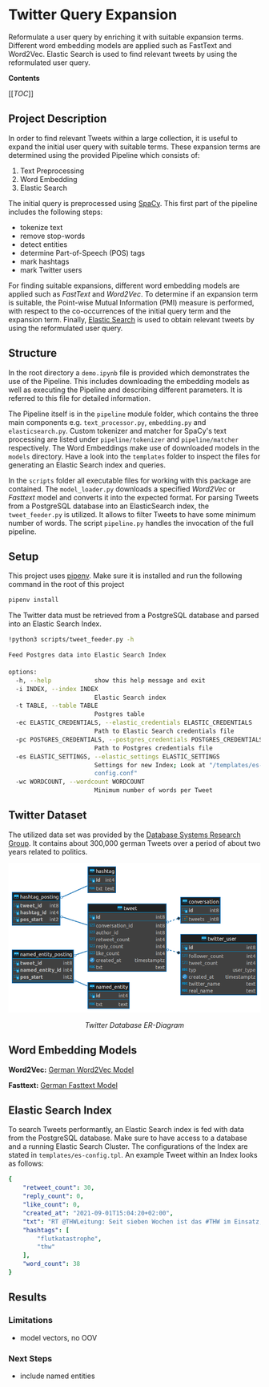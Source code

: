 # Twitter Query Expansion
Reformulate a user query by enriching it with suitable expansion terms. Different word embedding models are applied such as FastText and Word2Vec. Elastic Search is used to find relevant tweets by using the reformulated user query.

**Contents**

[[_TOC_]]


## Project Description
In order to find relevant Tweets within a large collection, it is useful to expand the initial user query with suitable terms. These expansion terms are determined using the provided Pipeline which consists of:
1. Text Preprocessing  
2. Word Embedding
3. Elastic Search

The initial query is preprocessed using [SpaCy](https://spacy.io/). This first part of the pipeline includes the following steps:
- tokenize text
- remove stop-words
- detect entities
- determine Part-of-Speech (POS) tags
- mark hashtags
- mark Twitter users

For finding suitable expansions, different word embedding models are applied such as *FastText* and *Word2Vec*. To determine if an expansion term is suitable, the Point-wise Mutual Information (PMI) measure is performed, with respect to the co-occurrences of the initial query term and the expansion term. Finally, [Elastic Search](https://www.elastic.co/elasticsearch/) is used to obtain relevant tweets by using the reformulated user query.  

## Structure
In the root directory a `demo.ipynb` file is provided which demonstrates the use of the Pipeline. This includes downloading the embedding models as well as executing the Pipeline and describing different parameters. It is referred to this file for detailed information.  

The Pipeline itself is in the `pipeline` module folder, which contains the three main components e.g. `text_processor.py`, `embedding.py` and `elasticsearch.py`. Custom tokenizer and matcher for SpaCy's text processing are listed under `pipeline/tokenizer` and `pipeline/matcher` respectively. The Word Embeddings make use of downloaded models in the `models` directory. Have a look into the `templates` folder to inspect the files for generating an Elastic Search index and queries. 

In the `scripts` folder all executable files for working with this package are contained. The `model_loader.py` downloads a specified *Word2Vec* or *Fasttext* model and converts it into the expected format. For parsing Tweets from a PostgreSQL database into an ElasticSearch index, the `tweet_feeder.py` is utilized. It allows to filter Tweets to have some minimum number of words. The script `pipeline.py` handles the invocation of the full pipeline. 

## Setup
This project uses [pipenv](https://pipenv.pypa.io/en/latest/#install-pipenv-today). Make sure it is installed and run the following command in the root of this project

```sh
pipenv install
```

The Twitter data must be retrieved from a PostgreSQL database and parsed into an Elastic Search Index.
```sh
!python3 scripts/tweet_feeder.py -h
```
```sh
Feed Postgres data into Elastic Search Index

options:
  -h, --help            show this help message and exit
  -i INDEX, --index INDEX
                        Elastic Search index
  -t TABLE, --table TABLE
                        Postgres table
  -ec ELASTIC_CREDENTIALS, --elastic_credentials ELASTIC_CREDENTIALS
                        Path to Elastic Search credentials file
  -pc POSTGRES_CREDENTIALS, --postgres_credentials POSTGRES_CREDENTIALS
                        Path to Postgres credentials file
  -es ELASTIC_SETTINGS, --elastic_settings ELASTIC_SETTINGS
                        Settings for new Index; Look at "/templates/es-
                        config.conf"
  -wc WORDCOUNT, --wordcount WORDCOUNT
                        Minimum number of words per Tweet
```

## Twitter Dataset
The utilized data set was provided by the [Database Systems Research Group](https://dbs.ifi.uni-heidelberg.de/). It contains about 300,000 german Tweets over a period of about two years related to politics. 

![Twitter Database ER-Diagram](img/twitterdb-er-diagram.png "ER-diagram")
<div align="center"><i>Twitter Database ER-Diagram</i></div>

## Word Embedding Models

**Word2Vec:**
[German Word2Vec Model](https://fasttext.cc/docs/en/crawl-vectors.html)

**Fasttext:**
[German Fasttext Model](https://devmount.github.io/GermanWordEmbeddings/)


## Elastic Search Index
To search Tweets performantly, an Elastic Search index is fed with data from the PostgreSQL database. Make sure to have access to a database and a running Elastic Search Cluster. The configurations of the Index are stated in `templates/es-config.tpl`. An example Tweet within an Index looks as follows:

```yaml
{
    "retweet_count": 30,
    "reply_count": 0,
    "like_count": 0,
    "created_at": "2021-09-01T15:04:20+02:00",
    "txt": "RT @THWLeitung: Seit sieben Wochen ist das #THW im Einsatz, um die Folgen der #Flutkatastrophe zu beseitigen. Dabei sind die Fähigkeiten aller THW-Fachgruppen gefordert. Bisher haben die 13.566 Einsatzkräfte des THW 1.530.000 Einsatzstunden geleistet. Foto: Kai-Uwe Wärner https://t.co/3N7xqdFb21",
    "hashtags": [
        "flutkatastrophe",
        "thw"
    ],
    "word_count": 38
}
```


## Results

### Limitations
- model vectors, no OOV

### Next Steps
- include named entities

